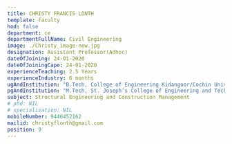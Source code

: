```yaml
---
title: CHRISTY FRANCIS LONTH
template: faculty
hod: false
department: ce
departmentFullName: Civil Engineering
image: ./Christy_image-new.jpg
designation: Assistant Professor(Adhoc)
dateOfJoining: 24-01-2020
dateOfJoiningCape: 24-01-2020 
experienceTeaching: 2.5 Years
experienceIndustry: 6 months
ugAndInstitution: "B.Tech, College of Engineering Kidangoor/Cochin University of Science and Technology (CUSAT)"
pgAndInstitution: "M.Tech, St. Joseph’s College of Engineering and Technology, Palai/APJ Abdul Kalam Technological University (KTU)"
subject: Structural Engineering and Construction Management
# phd: NIL
# specialization: NIL
mobileNumber: 9446452162
mailid: christyflonth@gmail.com
position: 9
---
```

